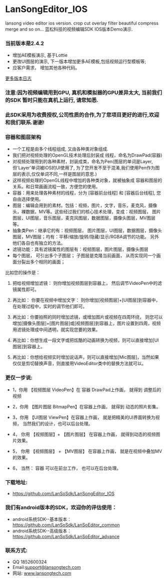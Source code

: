 # LanSongEditor_IOS
lansong  video  editor   ios version. crop cut overlay  filter beautiful compress merge and so on...
 蓝松科技的视频编辑SDK IOS版本Demo演示.
 
 ### 当前版本是2.4.2
*  增加AE模板演示, 基于Lottie
*  更改UI图层的演示, 下一版本增加更多AE模板,包括视频运行型模板等;
*  应客户需求， 增加其他各种代码。

[更多版本日志](https://github.com/LanSoSdk/LanSongEditor_IOS/blob/master/%E7%89%88%E6%9C%AC%E6%9B%B4%E6%96%B0%E8%AE%B0%E5%BD%95.md)


	
### 注意:因为视频编辑用到GPU, 真机和模拟器的GPU差异太大, 当前我们的SDK 暂时只能在真机上运行, 请您知悉.

### 此SDK采用为收费授权,公司性质的合作,为了您项目更好的进行,欢迎和我们联系.谢谢!

### 容器和图层架构
*   一个工程是由多个线程组成, 又由各种类对象组成. 
*   我们把对视频处理的OpenGL技术处理后封装成 线程，命名为DrawPad(容器)
*   对视频处理用到的各种素材，封装成类，命名为Pen(图层的单词是Layer, 但'Layer'单词被IOS的UI使用了, 为了您开发不至于混淆,我们使用Pen作为图层的表示,仅仅单词不同,一样是图层的意思.)
*   这样视频处理的OpenGL线程中增加的各种类对象，就被抽象成 容器和图层的关系。和日常画画流程一致，方便您的使用。
*   容器：用来处理各种素材的线程，分为 [容器前台线程] 和 [容器后台线程], 您自由选择使用。
*   图层：编辑会用到的素材。包括：视频，图片，文字，音乐，麦克风，摄像头，裸数据，MV等。这些经过我们的核心技术处理，变成：视频图层， 		图片图层，UI图层，音乐图层，麦克风图层，数据图层，摄像头图层，MV图层等。
*   抽象类Pen：继承它的有：视频图层， 图片图层，UI图层，数据图层，摄像头图层，MV图层；均有：平移/缩放/旋转/隐藏/显示/RGBA调节的功能。
		另外他们各自也有独立的方法。
*   滤镜功能：具有滤镜属性的图层有：视频图层，图片图层，摄像头图层
*   每个图层， 可引出多个子图层； 子图层是克隆当前画面， 从而实现同一个画面分裂出多个相同的画面；


比如您的操作是：
1.	把给视频增加滤镜： 则你增加视频图层到容器上， 然后调节VideoPen中的滤镜属性即可。

2.	再比如： 你要在视频中增加文字： 则你增加[视频图层]+[UI图层]到容器中，在处理过程中，实时的调节他们即可。

3.	再比如：你要拍照的同时增加滤镜，或增加图片或视频在四周环绕， 则您可以增加[摄像头图层]+[图片图层]或[视频图层]到容器上，图片设置到四周，视频用滤镜处理成中间透明，就实现您要的效果。

4.	再比如：你想生成一段文字或把炫酷的动画转换为视频，则可以直接增加[UI图层]到容器上。

5.	再比如：你想给视频实时增加说话声，则可以直接增加[Mic图层]，当然如果仅仅是剪切替换声音，则直接用VideoEditor类中的替换方法就可以。

											


### 更仅一步说:
*	1，你用 【视频图层 VideoPen】在 容器 DrawPad上作画， 就得到 调整后的视频

* 2，你用  【图片图层 BitmapPen】在容器上作画， 就得到 动态的照片影集。

*	3，你用 【UI图层  ViewPen】在容器上作画， 就是把精美的UI界面转换为视频， 当然我们的设计，也可以后台处理。

* 4， 你用 【视频图层】+ 【图片图层】 在容器上作画， 就得到动态的视频图片效果。

* 5， 你用  【视频图层】 + 【MV图层】 在容器上作画， 就是在视频中叠加MV的效果。

* 6， 当然： 容器 可以在前台工作， 也可以在后台处理。



### 下载地址: 
*  https://github.com/LanSoSdk/LanSongEditor_IOS

### 我们有android版本的SDK，欢迎你的评估使用：
*	android系统SDK--基本版本：https://github.com/LanSoSdk/LanSoEditor_common
*	android系统SDK--高级版本：https://github.com/LanSoSdk/LanSoEditor_advance

### 联系方式:
*   QQ 1852600324 
*   Email:support@lansongtech.com
*   网站: www.lansongtech.com
